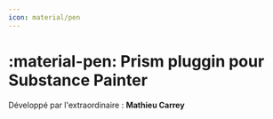 ```yaml
---
icon: material/pen
---
```


# :material-pen: Prism pluggin pour Substance Painter

Développé par l'extraordinaire : **Mathieu Carrey**